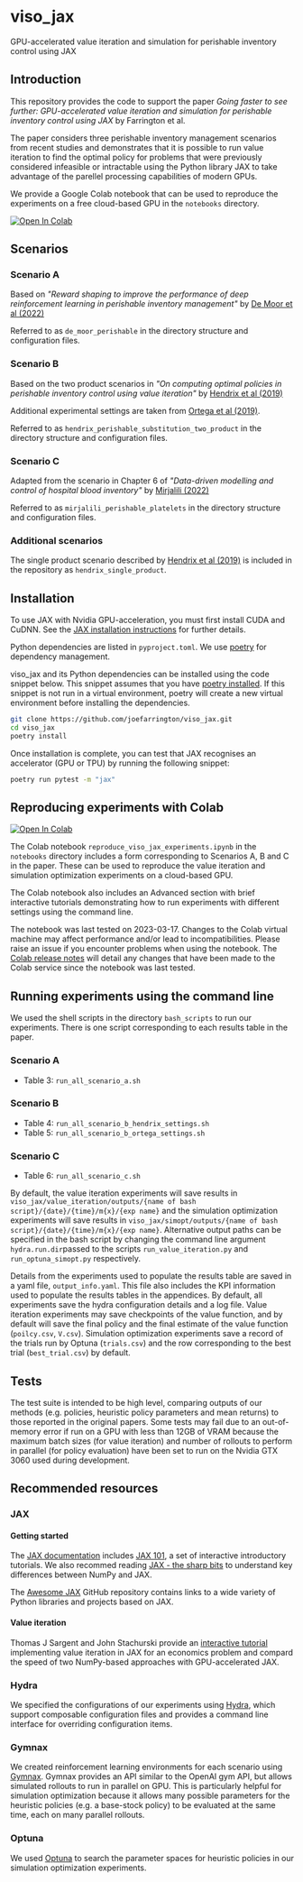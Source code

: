 # viso_jax

GPU-accelerated value iteration and simulation for perishable inventory control using JAX

## Introduction

This repository provides the code to support the paper <i>Going faster to see further: GPU-accelerated value iteration and simulation for perishable inventory control using JAX</i> by Farrington et al.

The paper considers three perishable inventory management scenarios from recent studies and demonstrates that it is possible to run value iteration to find the optimal policy for problems that were previously considered infeasible or intractable using the Python library JAX to take advantage of the parellel processing capabilities of modern GPUs. 

We provide a Google Colab notebook that can be used to reproduce the experiments on a free cloud-based GPU in the `notebooks` directory.

[![Open In Colab](https://colab.research.google.com/assets/colab-badge.svg)](https://colab.research.google.com/github/joefarrington/viso_jax/blob/main/notebooks/reproduce_viso_jax_experiments.ipynb) 

## Scenarios

### Scenario A

Based on <i>"Reward shaping to improve the performance of deep reinforcement learning in perishable inventory management"</i> by [De Moor et al (2022)](https://doi.org/10.1016/j.ejor.2021.10.045)

Referred to as `de_moor_perishable` in the directory structure and configuration files. 

### Scenario B

Based on the two product scenarios in <i>"On computing optimal policies in perishable inventory control using value iteration"</i> by [Hendrix et al (2019)](https://doi.org/10.1002/cmm4.1027)

Additional experimental settings are taken from [Ortega et al (2019)](https://doi.org/10.1007/s11227-018-2692-z).

Referred to as `hendrix_perishable_substitution_two_product` in the directory structure and configuration files. 

### Scenario C

Adapted from the scenario in Chapter 6 of <i>"Data-driven modelling and control of hospital blood inventory"</i> by [Mirjalili (2022)](https://tspace.library.utoronto.ca/bitstream/1807/124976/1/Mirjalili_Mahdi_202211_PhD_thesis.pdf)

Referred to as `mirjalili_perishable_platelets` in the directory structure and configuration files. 

### Additional scenarios

The single product scenario described by [Hendrix et al (2019)](https://doi.org/10.1002/cmm4.1027) is included in the repository as `hendrix_single_product`. 

## Installation

To use JAX with Nvidia GPU-acceleration, you must first install CUDA and CuDNN. See the [JAX installation instructions](https://github.com/google/jax#installation) for further details.

Python dependencies are listed in `pyproject.toml`. We use [poetry](https://python-poetry.org/docs/) for dependency management.

viso_jax and its Python dependencies can be installed using the code snippet below. This snippet assumes that you have [poetry installed](https://python-poetry.org/docs/#installation). If this snippet is not run in a virtual environment, poetry will create a new virtual environment before installing the dependencies.

```bash
git clone https://github.com/joefarrington/viso_jax.git
cd viso_jax
poetry install
```

Once installation is complete, you can test that JAX recognises an accelerator (GPU or TPU) by running the following snippet:

```bash
poetry run pytest -m "jax"
```

## Reproducing experiments with Colab

[![Open In Colab](https://colab.research.google.com/assets/colab-badge.svg)](https://colab.research.google.com/github/joefarrington/viso_jax/blob/main/notebooks/reproduce_viso_jax_experiments.ipynb)

The Colab notebook `reproduce_viso_jax_experiments.ipynb` in the `notebooks` directory includes a form corresponding to Scenarios A, B and C in the paper. These can be used to reproduce the value iteration and simulation optimization experiments on a cloud-based GPU. 

The Colab notebook also includes an Advanced section with brief interactive tutorials demonstrating how to run experiments with different settings using the command line. 

The notebook was last tested on 2023-03-17. Changes to the Colab virtual machine may affect performance and/or lead to incompatibilities. Please raise an issue if you encounter problems when using the notebook. The [Colab release notes](https://colab.research.google.com/notebooks/relnotes.ipynb) will detail any changes that have been made to the Colab service since the notebook was last tested. 

## Running experiments using the command line

We used the shell scripts in the directory `bash_scripts` to run our experiments. There is one script corresponding to each results table in the paper. 

### Scenario A
* Table 3: `run_all_scenario_a.sh`

### Scenario B
* Table 4: `run_all_scenario_b_hendrix_settings.sh`
* Table 5: `run_all_scenario_b_ortega_settings.sh`

### Scenario C
* Table 6: `run_all_scenario_c.sh`

By default, the value iteration experiments will save results in `viso_jax/value_iteration/outputs/{name of bash script}/{date}/{time}/m{x}/{exp name}` and the simulation optimization experiments will save results in `viso_jax/simopt/outputs/{name of bash script}/{date}/{time}/m{x}/{exp name}`. Alternative output paths can be specified in the bash script by changing the command line argument `hydra.run.dir`passed to the scripts `run_value_iteration.py` and `run_optuna_simopt.py` respectively. 

Details from the experiments used to populate the results table are saved in a yaml file, `output_info.yaml`. This file also includes the KPI information used to populate the results tables in the appendices. By default, all experiments save the hydra configuration details and a log file. Value iteration experiments may save checkpoints of the value function, and by default will save the final policy and the final estimate of the value function (`poilcy.csv`, `V.csv`). Simulation optimization experiments save a record of the trials run by Optuna (`trials.csv`) and the row corresponding to the best trial (`best_trial.csv`) by default.  


## Tests

The test suite is intended to be high level, comparing outputs of our methods (e.g. policies, heuristic policy parameters and mean returns) to those reported in the original papers. Some tests may fail due to an out-of-memory error if run on a GPU with less than 12GB of VRAM because the maximum batch sizes (for value iteration) and number of rollouts to perform in parallel (for policy evaluation) have been set to run on the Nvidia GTX 3060 used during development. 

## Recommended resources

### JAX

#### Getting started

The [JAX documentation](https://jax.readthedocs.io/en/latest/index.html) includes [JAX 101](https://jax.readthedocs.io/en/latest/jax-101/index.html), a set of interactive introductory tutorials. We also recommed reading [JAX - the sharp bits](https://jax.readthedocs.io/en/latest/notebooks/Common_Gotchas_in_JAX.html) to understand key differences between NumPy and JAX.

The [Awesome JAX](https://github.com/n2cholas/awesome-jax) GitHub repository contains links to a wide variety of Python libraries and projects based on JAX.

#### Value iteration

Thomas J Sargent and John Stachurski provide an [interactive tutorial](https://notes.quantecon.org/submission/622ed4daf57192000f918c61) implementing value iteration in JAX for an economics problem and compard the speed of two NumPy-based approaches with GPU-accelerated JAX.

### Hydra

We specified the configurations of our experiments using [Hydra](https://hydra.cc/), which support composable configuration files and provides a command line interface for overriding configuration items.

### Gymnax

We created reinforcement learning environments for each scenario using [Gymnax](https://github.com/RobertTLange/gymnax). Gymnax provides an API similar to the OpenAI gym API, but allows simulated rollouts to run in parallel on GPU. This is particularly helpful for simulation optimization because it allows many possible parameters for the heuristic policies (e.g. a base-stock policy) to be evaluated at the same time, each on many parallel rollouts.

### Optuna

We used [Optuna](https://optuna.readthedocs.io/en/stable/) to search the parameter spaces for heuristic policies in our simulation optimization experiments.
